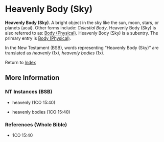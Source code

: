# Heavenly Body (Sky)
**Heavenly Body (Sky)**. 
A bright object in the sky like the sun, moon, stars, or planets (acai). 
Other forms include: 
*Celestial Body*. 
Heavenly Body (Sky) is also referred to as: 
[Body (Physical)](Body.3.md). 
Heavenly Body (Sky) is a subentry. The primary entry is 
[Body (Physical)](Body.3.md). 




In the New Testament (BSB), words representing “Heavenly Body (Sky)” are translated as 
*heavenly* (1x), *heavenly bodies* (1x). 


Return to [Index](00-Index.md)

## More Information

### NT Instances (BSB)

* heavenly (1CO 15:40)

* heavenly bodies (1CO 15:40)



### References (Whole Bible)

* 1CO 15:40



